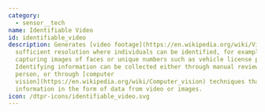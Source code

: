 ```yaml
---
category: 
  - sensor__tech
name: Identifiable Video
id: identifiable_video
description: Generates [video footage](https://en.wikipedia.org/wiki/Video) of a
  sufficient resolution where individuals can be identified, for example by
  capturing images of faces or unique numbers such as vehicle license plates.
  Identifying information can be collected either through manual review by a
  person, or through [computer
  vision](https://en.wikipedia.org/wiki/Computer_vision) techniques that derives
  information in the form of data from video or images.
icon: /dtpr-icons/identifiable_video.svg
---
```

